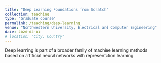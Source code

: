 ```yaml
---
title: "Deep Learning Foundations from Scratch"
collection: teaching
type: "Graduate course"
permalink: /teaching/deep-learning
venue: "Northwestern University, Electrical and Computer Engineering"
date: 2020-02-01
# location: "City, Country"
---
```


Deep learning is part of a broader family of machine learning methods based on artificial neural networks with representation learning. 
